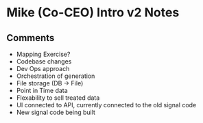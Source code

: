 # Mike (Co-CEO) Intro v2 Notes

## Comments
- Mapping Exercise?
- Codebase changes
- Dev Ops approach
- Orchestration of generation
- File storage (DB -> File)
- Point in Time data
- Flexability to sell treated data
- UI connected to API, currently connected to the old signal code
- New signal code being built

###


##